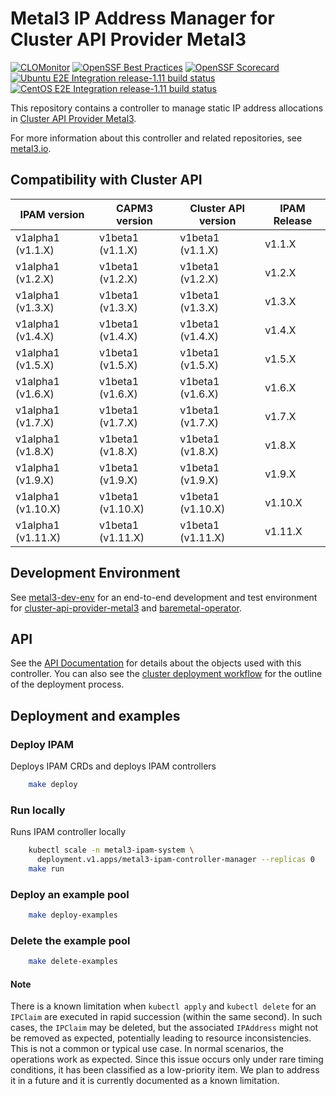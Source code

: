 # Metal3 IP Address Manager for Cluster API Provider Metal3

[![CLOMonitor](https://img.shields.io/endpoint?url=https://clomonitor.io/api/projects/cncf/metal3-io/badge)](https://clomonitor.io/projects/cncf/metal3-io)
[![OpenSSF Best Practices](https://www.bestpractices.dev/projects/9968/badge)](https://www.bestpractices.dev/projects/9968)
[![OpenSSF Scorecard](https://api.securityscorecards.dev/projects/github.com/metal3-io/ip-address-manager/badge)](https://securityscorecards.dev/viewer/?uri=github.com/metal3-io/ip-address-manager)
[![Ubuntu E2E Integration release-1.11 build status](https://jenkins.nordix.org/buildStatus/icon?job=metal3-periodic-ubuntu-e2e-integration-test-release-1-11&subject=Ubuntu%20e2e%20integration%20release-1-11)](https://jenkins.nordix.org/view/Metal3%20Periodic/job/metal3-periodic-ubuntu-e2e-integration-test-release-1-11/)
[![CentOS E2E Integration release-1.11 build status](https://jenkins.nordix.org/buildStatus/icon?job=metal3-periodic-centos-e2e-integration-test-release-1-11&subject=Centos%20e2e%20integration%20release-1-11)](https://jenkins.nordix.org/view/Metal3%20Periodic/job/metal3-periodic-centos-e2e-integration-test-release-1-11/)

This repository contains a controller to manage static IP address allocations
in [Cluster API Provider Metal3](https://github.com/metal3-io/cluster-api-provider-metal3/).

For more information about this controller and related repositories, see
[metal3.io](http://metal3.io/).

## Compatibility with Cluster API

| IPAM version       | CAPM3 version     | Cluster API version | IPAM Release |
|--------------------|-------------------|---------------------|--------------|
| v1alpha1 (v1.1.X)  | v1beta1 (v1.1.X)  | v1beta1 (v1.1.X)    | v1.1.X       |
| v1alpha1 (v1.2.X)  | v1beta1 (v1.2.X)  | v1beta1 (v1.2.X)    | v1.2.X       |
| v1alpha1 (v1.3.X)  | v1beta1 (v1.3.X)  | v1beta1 (v1.3.X)    | v1.3.X       |
| v1alpha1 (v1.4.X)  | v1beta1 (v1.4.X)  | v1beta1 (v1.4.X)    | v1.4.X       |
| v1alpha1 (v1.5.X)  | v1beta1 (v1.5.X)  | v1beta1 (v1.5.X)    | v1.5.X       |
| v1alpha1 (v1.6.X)  | v1beta1 (v1.6.X)  | v1beta1 (v1.6.X)    | v1.6.X       |
| v1alpha1 (v1.7.X)  | v1beta1 (v1.7.X)  | v1beta1 (v1.7.X)    | v1.7.X       |
| v1alpha1 (v1.8.X)  | v1beta1 (v1.8.X)  | v1beta1 (v1.8.X)    | v1.8.X       |
| v1alpha1 (v1.9.X)  | v1beta1 (v1.9.X)  | v1beta1 (v1.9.X)    | v1.9.X       |
| v1alpha1 (v1.10.X) | v1beta1 (v1.10.X) | v1beta1 (v1.10.X)   | v1.10.X      |
| v1alpha1 (v1.11.X) | v1beta1 (v1.11.X) | v1beta1 (v1.11.X)   | v1.11.X      |

## Development Environment

See [metal3-dev-env](https://github.com/metal3-io/metal3-dev-env) for an
end-to-end development and test environment for
[cluster-api-provider-metal3](https://github.com/metal3-io/cluster-api-provider-metal3/)
and [baremetal-operator](https://github.com/metal3-io/baremetal-operator).

## API

See the [API Documentation](docs/api.md) for details about the objects used with
this controller. You can also see the [cluster deployment
workflow](docs/deployment_workflow.md) for the outline of the
deployment process.

## Deployment and examples

### Deploy IPAM

Deploys IPAM CRDs and deploys IPAM controllers

```sh
    make deploy
```

### Run locally

Runs IPAM controller locally

```sh
    kubectl scale -n metal3-ipam-system \
      deployment.v1.apps/metal3-ipam-controller-manager --replicas 0
    make run
```

### Deploy an example pool

```sh
    make deploy-examples
```

### Delete the example pool

```sh
    make delete-examples
```

#### Note

There is a known limitation when `kubectl apply` and `kubectl delete` for an
`IPClaim` are executed in rapid succession (within the same second). In such
cases, the `IPClaim` may be deleted, but the associated `IPAddress` might not
be removed as expected, potentially leading to resource inconsistencies. This
is not a common or typical use case. In normal scenarios, the operations work
as expected. Since this issue occurs only under rare timing conditions, it has
been classified as a low-priority item. We plan to address it in a future and
it is currently documented as a known limitation.
